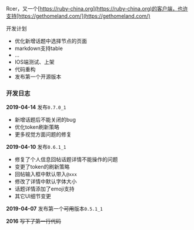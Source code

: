 Rcer，又一个[https://ruby-china.org](https://ruby-china.org)的客户端，也许支持[https://gethomeland.com/](https://gethomeland.com/)

开发计划
* 优化新增话题中选择节点的页面
* markdown支持table
* ...
* IOS端测试、上架
* 代码重构
* 发布第一个开源版本

### 开发日志
**2019-04-14** 发布`0.7.0_1`
* 新增话题后不能关闭的bug
* 优化token刷新策略
* 更多视觉方面问题的修复


**2019-04-10** 发布`0.6.1_1`
* 修复了个人信息回帖话题详情不能操作的问题
* 变更了token的刷新策略
* 回帖输入框中默认带入`@xxx`
* 修改了详情中默认字体大小
* 话题详情添加了emoji支持
* 其它UI细节变更

**2019-04-07** 发布第一个~~可用~~版本`0.5.1_1`

**2016** ~~写下了第一行代码~~
